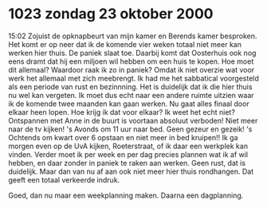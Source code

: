 # 1023 zondag 23 oktober 2000
15:02	Zojuist de opknapbeurt van mijn kamer en Berends kamer besproken. Het komt er op neer dat ik de komende vier weken totaal niet meer kan werken hier thuis. De paniek slaat toe. Daarbij komt dat Oosterhuis ook nog eens dramt dat hij een miljoen wil hebben om een huis te kopen. Hoe moet dit allemaal? Waardoor raak ik zo in paniek? Omdat ik niet overzie wat voor werk het allemaal met zich meebrengt. Ik had me het sabbatical voorgesteld als een periode van rust en bezinnning. Het is duidelijk dat ik die hier thuis nu wel kan vergeten. Ik moet dus echt naar een andere ruimte uitzien waar ik de komende twee maanden kan gaan werken. Nu gaat alles finaal door elkaar heen lopen. Hoe krijg ik dat voor elkaar? Ik weet het echt niet? Ontspannen met Anne in de buurt is voortaan absoluut verboden! Niet meer naar de tv kijken! 's Avonds om 11 uur naar bed. Geen gezeur en gezeik! 's Ochtends om kwart over 6 opstaan en niet meer in bed kruipen!! Ik ga morgen even op de UvA kijken, Roeterstraat, of ik daar een werkplek kan vinden. Verder moet ik per week en per dag precies plannen wat ik af wil hebben, en daar zonder in paniek te raken aan werken. Geen rust, dat is duidelijk. Maar dan van nu af aan ook niet meer hier thuis rondhangen. Dat geeft een totaal verkeerde indruk. 

Goed, dan nu maar een weekplanning maken. Daarna een dagplanning.

